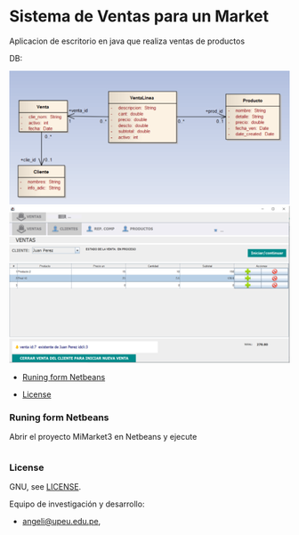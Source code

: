 # Sistema de Ventas para un Market

Aplicacion de escritorio en java que realiza ventas de productos

DB:

![desktop](https://github.com/202poo/MiMarket3/blob/main/d%20o%20c%20s/VentasV1.png)
![igumain](https://github.com/202poo/MiMarket3/blob/main/d%20o%20c%20s/igumain.png)



* [Runing form Netbeans](#runing-form-netbeans)

* [License](#license)


### Runing form Netbeans

Abrir el proyecto MiMarket3 en Netbeans y ejecute

```bash


```



### License



GNU, see [LICENSE](LICENSE).

Equipo de investigación y desarrollo: 
- angeli@upeu.edu.pe, 
